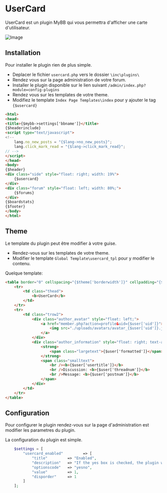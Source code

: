 # UserCard

UserCard est un plugin MyBB qui vous permettra d'afficher une carte d'utilisateur.

![Image](https://img15.hostingpics.net/pics/658919Screenshot201811DEVSFORUM.png "Example")

## Installation

Pour installer le plugin rien de plus simple.

- Deplacer le fichier ```usercard.php``` vers le dossier ```\inc\plugins\```
- Rendez vous sur la page administration de votre forum.
- Installer le plugin disponible sur le lien suivant ```/admin/index.php?module=config-plugins```
- Rendez vous sur les templates de votre theme.
- Modifiez le template ```Index Page Templates\index``` pour y ajouter le tag ```{$usercard}```

```html
<html>
<head>
<title>{$mybb->settings['bbname']}</title>
{$headerinclude}
<script type="text/javascript">
<!--
	lang.no_new_posts = "{$lang->no_new_posts}";
	lang.click_mark_read = "{$lang->click_mark_read}";
// -->
</script>
</head>
<body>
{$header}
<div class="side" style="float: right; width: 19%">
	{$usercard}
</div>
<div class="forum" style="float: left; width: 80%;">
	{$forums}
</div>
{$boardstats}
{$footer}
</body>
</html>
```

## Theme

Le template du plugin peut être modifier à votre guise. 

- Rendez-vous sur les templates de votre theme.
- Modifier le template ```Global Template\usercard_tpl``` pour y modifier le contenu.

Quelque template:

```html
<table border="0" cellspacing="{$theme['borderwidth']}" cellpadding="{$theme['tablespace']}" class="tborder">
    <tr>
		<td class="thead">
			<b>UserCard</b>
		</td>
	</tr>
	<tr>
        <td class="trow2">
			<div class="author_avatar" style="float: left;">
				<a href="member.php?action=profile&uid={$user['uid']}">
					<img src="./uploads/avatars/avatar_{$user['uid']}.jpg" alt="" width="75px" height="">
				</a>
			</div>
			<div class="author_information" style="float: right; text-align: right;">
				<strong>
					<span class="largetext">{$user['formatted']}</span>
				</strong>
				<span class="smalltext">
					<br /><b>{$user['usertitle']}</b>
					<br />Discussion: <b>{$user['threadnum']}</b>
					<br />Message: <b>{$user['postnum']}</b>
				</span>
			</div>
		</td>
	</tr>
</table>
```

## Configuration

Pour configurer le plugin rendez-vous sur la page d'administration est modifier les parametres du plugin.

La configuration du plugin est simple.

```php
    $settings = [
        "usercard_enabled"         => [
            "title"         => "Enabled",
            "description"   => "If the yes box is checked, the plugin will be activated.",
            "optionscode"   => "yesno",
            "value"         => 1,
            "disporder"     => 1
        ]
    ];
```

